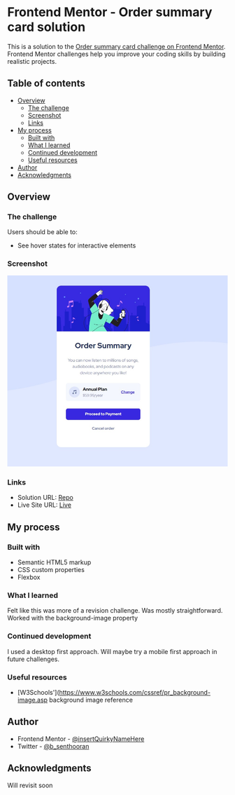 # Frontend Mentor - Order summary card solution

This is a solution to the [Order summary card challenge on Frontend Mentor](https://www.frontendmentor.io/challenges/order-summary-component-QlPmajDUj). Frontend Mentor challenges help you improve your coding skills by building realistic projects. 

## Table of contents

- [Overview](#overview)
  - [The challenge](#the-challenge)
  - [Screenshot](#screenshot)
  - [Links](#links)
- [My process](#my-process)
  - [Built with](#built-with)
  - [What I learned](#what-i-learned)
  - [Continued development](#continued-development)
  - [Useful resources](#useful-resources)
- [Author](#author)
- [Acknowledgments](#acknowledgments)


## Overview

### The challenge

Users should be able to:

- See hover states for interactive elements

### Screenshot

![](./screenshot.jpg)

### Links

- Solution URL: [Repo](https://github.com/insertQuirkyNameHere/css-challenges/tree/main/Challenge4)
- Live Site URL: [Live](https://sens-css-challenges.netlify.app/challenge4/)

## My process

### Built with

- Semantic HTML5 markup
- CSS custom properties
- Flexbox

### What I learned

Felt like this was more of a revision challenge. Was mostly straightforward. Worked with the background-image property


### Continued development

I used a desktop first approach. Will maybe try a mobile first approach in future challenges.

### Useful resources

- [W3Schools'](https://www.w3schools.com/cssref/pr_background-image.asp background image reference

## Author

- Frontend Mentor - [@insertQuirkyNameHere](https://www.frontendmentor.io/profile/insertQuirkyNameHere)
- Twitter - [@b_senthooran](https://twitter.com/b_senthooran)


## Acknowledgments

Will revisit soon